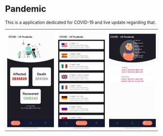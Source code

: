 # Pandemic

This is a application dedicated for COVID-19 and live update regarding that.

<table width="100%">
	<tr>
	  <th width="33%"><img src="Home.jpg"></th>
    <th width="33%"><img src="Countries.jpg"></th>
    <th width="33%"><img src="Profile.jpg"></th>
	</tr>
</table>

